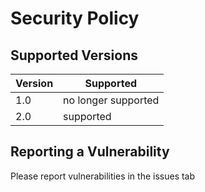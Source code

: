 # Security Policy

## Supported Versions

| Version | Supported           |
| ------- | ------------------- |
| 1.0     | no longer supported |
| 2.0     | supported           |

## Reporting a Vulnerability

Please report vulnerabilities in the issues tab